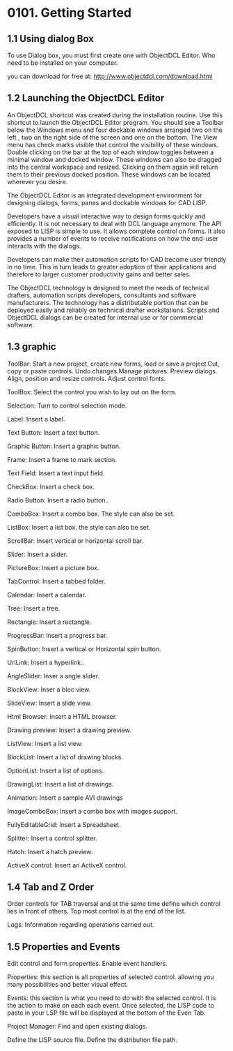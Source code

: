 # 0101. Getting Started

## 1.1 Using dialog Box

To use Dialog box, you must first create one with ObjectDCL Editor. Who need to be installed on your computer.

you can download for free at: http://www.objectdcl.com/download.html

## 1.2 Launching the ObjectDCL Editor

An ObjectDCL shortcut was created during the installation routine. Use this shortcut to launch the ObjectDCL Editor program. You should see a Toolbar below the Windows menu and four dockable windows arranged two on the left , two on the right side of the screen and one on the bottom. The View menu has check marks visible that control the visibility of these windows. Double clicking on the bar at the top of each window toggles between a minimal window and docked window. These windows can also be dragged into the central workspace and resized. Clicking on them again will return them to their previous docked position. These windows can be located wherever you desire.

The ObjectDCL Editor is an integrated development environment for designing dialogs, forms, panes and dockable windows for CAD LISP.

Developers have a visual interactive way to design forms quickly and efficiently. It is not necessary to deal with DCL language anymore. The API exposed to LISP is simple to use. It allows complete control on forms. It also provides a number of events to receive notifications on how the end-user interacts with the dialogs.

Developers can make their automation scripts for CAD become user friendly in no time. This in turn leads to greater adoption of their applications and therefore to larger customer productivity gains and better sales.

The ObjectDCL technology is designed to meet the needs of technical drafters, automation scripts developers, consultants and software manufacturers. The technology has a distributable portion that can be deployed easily and reliably on technical drafter workstations. Scripts and ObjectDCL dialogs can be created for internal use or for commercial software.

## 1.3 graphic

ToolBar: Start a new project, create new forms, load or save a project.Cut, copy or paste controls. Undo changes.Manage pictures. Preview dialogs. Align, position and resize controls. Adjust control fonts.

ToolBox: Select the control you wish to lay out on the form.

Selection: Turn to control selection mode.

Label: Insert a label.

Text Button: Insert a text button.

Graphic Button: Insert a graphic button.

Frame: Insert a frame to mark section.

Text Field: Insert a text input field.

CheckBox: Insert a check box.

Radio Button: Insert a radio button..

ComboBox: Insert a combo box. The style can also be set.

ListBox: Insert a list box. the style can also be set.

ScrollBar: Insert vertical or horizontal scroll bar.

Slider: Insert a slider.

PictureBox: Insert a picture box.

TabControl: Insert a tabbed folder.

Calendar: Insert a calendar.

Tree: Insert a tree.

Rectangle: Insert a rectangle.

ProgressBar: Insert a progress bar.

SpinButton: Insert a vertical or Horizontal spin button.

UrlLink: Insert a hyperlink..

AngleSlider: Inser a angle slider.

BlockView: Inser a bloc view.

SlideView: Insert a slide view.

Html Browser: Insert a HTML browser.

Drawing preview: Insert a drawing preview.

ListView: Insert a list view.

BlockList: Insert a list of drawing blocks.

OptionList: Insert a list of options.

DrawingList: Insert a list of drawings.

Animation: Insert a sample AVI drawings

ImageComboBox: Insert a combo box with images support.

FullyEditableGrid: Insert a Spreadsheet.

Splitter: Insert a control splitter.

Hatch: Insert a hatch preview.

ActiveX control: Insert an ActiveX control.

## 1.4 Tab and Z Order

Order controls for TAB traversal and at the same time define which control lies in front of others. Top most control is at the end of the list.

Logs: Information regarding operations carried out.

## 1.5 Properties and Events

Edit control and form properties. Enable event handlers.

Properties: this section is all properties of selected control. allowing you many possibilities and better visual effect.

Events: this section is what you need to do with the selected control. It is the action to make on each each event. Once selected, the LISP code to paste in your LSP file will be displayed at the bottom of the Even Tab.
 
Project Manager: Find and open existing dialogs.

Define the LISP source file. Define the distribution file path.